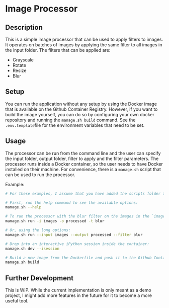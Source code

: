 # Image Processor

## Description

This is a simple image processor that can be used to apply filters to images. It operates on batches of images by applying the same filter to all images in the input folder. The filters that can be applied are:

- Grayscale
- Rotate
- Resize
- Blur

## Setup

You can run the application without any setup by using the Docker image that is
available on the Github Container Registry. However, if you want to build the
image yourself, you can do so by configuring your own docker repository and
running the `manage.sh build` command. See the `.env.template`file for the
environment variables that need to be set.

## Usage

The processor can be run from the command line and the user can specify the input folder, output folder, filter to apply and the filter parameters.
The processor runs inside a Docker container, so the user needs to have Docker
installed on their machine. For convenience, there is a `manage.sh` script that
can be used to run the processor.

Example:

```bash
# For these examples, I assume that you have added the scripts folder to the PATH, e.g., by running: `export PATH=${PWD}/scripts:$PATH` from the root of the project.

# First, run the help command to see the available options:
manage.sh --help

# To run the processor with the blur filter on the images in the `images` folder and save the processed images in the `processed` folder:
manage.sh run -i images -o processed -t blur

# Or, using the long options:
manage.sh run --input images --output processed --filter blur

# Drop into an interactive iPython session inside the container:
manage.sh dev --isession

# Build a new image from the Dockerfile and push it to the Github Container Registry:
manage.sh build
```

## Further Development

This is WIP. While the current implementation is only meant as a demo project, I
might add more features in the future for it to become a more useful tool.
